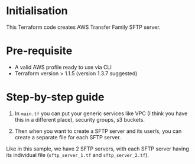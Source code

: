 # Initialisation

This Terraform code creates AWS Transfer Family SFTP server.

# Pre-requisite

- A valid AWS profile ready to use via CLI
- Terraform version > 1.1.5 (version 1.3.7 suggested)

# Step-by-step guide

1. In `main.tf` you can put your generic services like VPC (I think you have this in a different place), security groups, s3 buckets.

2. Then when you want to create a SFTP server and its user/s, you can create a separate file for each SFTP server.

Like in this sample, we have 2 SFTP servers, with each SFTP server having its individual file (`sftp_server_1.tf` and `sftp_server_2.tf`).  
